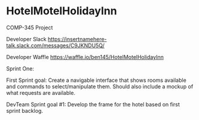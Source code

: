# HotelMotelHolidayInn
COMP-345 Project

Developer Slack
https://insertnamehere-talk.slack.com/messages/C9JKNDU5Q/

Developer Waffle
https://waffle.io/ben145/HotelMotelHolidayInn


Sprint One:

First Sprint goal:
Create a navigable interface that shows rooms available and commands to select/manipulate them. Should also include a mockup           of what  requests are available.

DevTeam Sprint goal #1:
Develop the frame for the hotel based on first sprint backlog.
